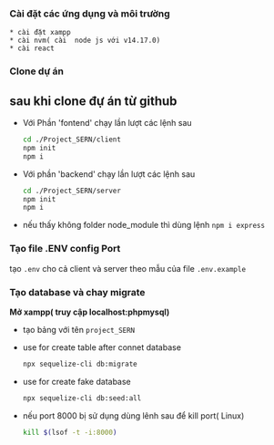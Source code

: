 ### Cài đặt các ứng dụng và môi trường
    * cài đặt xampp
    * cài nvm( cài  node js với v14.17.0) 
    * cài react

### Clone dự án
## sau khi clone đự án từ github 
* Với Phần 'fontend' chạy lần lượt các lệnh sau
    ```sh 
    cd ./Project_SERN/client
    npm init
    npm i 

* Với phần 'backend' chạy lần lượt các lệnh sau
    ```sh 
    cd ./Project_SERN/server
    npm init
    npm i 

* nếu thấy không folder node_module thì dùng lệnh ` npm i express ` 
### Tạo file .ENV config Port
tạo ` .env ` cho cả  client và server theo mẫu của file ` .env.example `

### Tạo database và chay migrate    
**Mở xampp( truy cập localhost:phpmysql)**
    
* tạo bảng với tên  ` project_SERN ` 

* use for create table after connet database 
    ```sh 
    npx sequelize-cli db:migrate 
    ```

* use for create fake database
    ```sh 
    npx sequelize-cli db:seed:all 
    ```

* nếu port 8000 bị sử  dụng dùng lênh sau để kill port( Linux)   
    ```sh 
    kill $(lsof -t -i:8000) 
    ```
